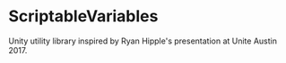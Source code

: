 # ScriptableVariables

Unity utility library inspired by Ryan Hipple's presentation at Unite Austin 2017.
